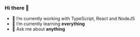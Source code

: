 ### Hi there 👋
- 🔭 I’m currently working with TypeScript, React and NodeJS
- 🌱 I’m currently learning **everything**
- 💬 Ask me about **anything**
